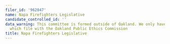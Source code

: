 ```yaml
---
filer_id: '962047'
name: Napa Firefighters Legislative
candidate_controlled_id: ''
data_warning: This committee is formed outside of Oakland. We only have data on committees
  which file with the Oakland Public Ethics Commission
title: Napa Firefighters Legislative
---
```

